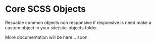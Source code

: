 # Core SCSS Objects

Resuable common objects non responsive if responsive is need
make a custom object in your site/site-objects folder.

More documentation will be here... soon.